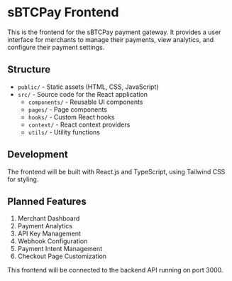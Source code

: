 # sBTCPay Frontend

This is the frontend for the sBTCPay payment gateway. It provides a user interface for merchants to manage their payments, view analytics, and configure their payment settings.

## Structure

- `public/` - Static assets (HTML, CSS, JavaScript)
- `src/` - Source code for the React application
  - `components/` - Reusable UI components
  - `pages/` - Page components
  - `hooks/` - Custom React hooks
  - `context/` - React context providers
  - `utils/` - Utility functions

## Development

The frontend will be built with React.js and TypeScript, using Tailwind CSS for styling.

## Planned Features

1. Merchant Dashboard
2. Payment Analytics
3. API Key Management
4. Webhook Configuration
5. Payment Intent Management
6. Checkout Page Customization

This frontend will be connected to the backend API running on port 3000.
